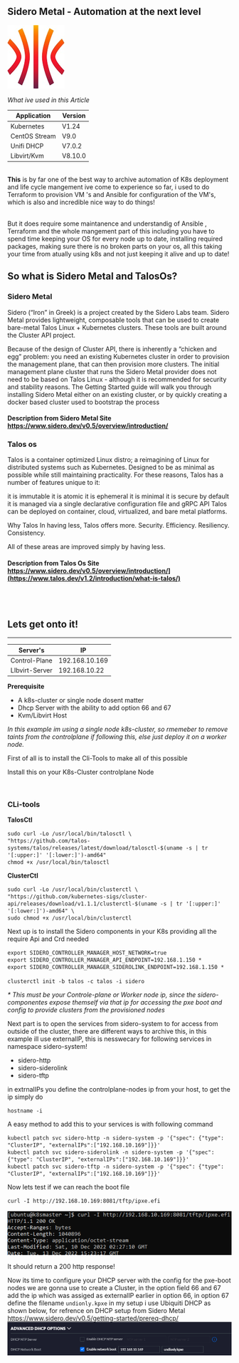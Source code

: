 <!DOCTYPE html>
<link rel="stylesheet" type="text/css" href="https://fonts.googleapis.com/css?family=Dosis&display=swap">
<html>
<body>

## Sidero Metal - Automation at the next level
![alt text](https://github.com/fontexD/k8s/blob/main/sidero/logo.jpg)

<i>What ive used in this Article</i>

| Application | Version |
| ------------- | ------------- |
| Kubernetes  | V1.24  |
| CentOS Stream  | V9.0  |
| Unifi DHCP| V7.0.2 |
| Libvirt/Kvm| V8.10.0 |

<br>
<b>This</b> is by far one of the best way to archive automation of K8s deployment and life cycle mangement ive come to experience so far, i used to do Terraform to provision VM 's and Ansible for configuration of the VM's, which is also and incredible nice way to do things!

<br>
<br>

But it does require some maintanence and understandig of Ansible , Terraform and the whole mangement part of this including you have to spend time keeping your OS for every node up to date, installing required packages, making sure there is no broken parts on your os, all this taking your time from atually using k8s and not just keeping it alive and up to date!

## So what is Sidero Metal and TalosOs? 

### Sidero Metal
Sidero (“Iron” in Greek) is a project created by the Sidero Labs team. Sidero Metal provides lightweight, composable tools that can be used to create bare-metal Talos Linux + Kubernetes clusters. These tools are built around the Cluster API project.

Because of the design of Cluster API, there is inherently a “chicken and egg” problem: you need an existing Kubernetes cluster in order to provision the management plane, that can then provision more clusters. The initial management plane cluster that runs the Sidero Metal provider does not need to be based on Talos Linux - although it is recommended for security and stability reasons. The Getting Started guide will walk you through installing Sidero Metal either on an existing cluster, or by quickly creating a docker based cluster used to bootstrap the process

#### Description from Sidero Metal Site https://www.sidero.dev/v0.5/overview/introduction/


### Talos os

Talos is a container optimized Linux distro; a reimagining of Linux for distributed systems such as Kubernetes. Designed to be as minimal as possible while still maintaining practicality. For these reasons, Talos has a number of features unique to it:

it is immutable
it is atomic
it is ephemeral
it is minimal
it is secure by default
it is managed via a single declarative configuration file and gRPC API
Talos can be deployed on container, cloud, virtualized, and bare metal platforms.

Why Talos
In having less, Talos offers more. Security. Efficiency. Resiliency. Consistency.

All of these areas are improved simply by having less.

#### Description from Talos Os Site https://www.sidero.dev/v0.5/overview/introduction/](https://www.talos.dev/v1.2/introduction/what-is-talos/)
<br>
<br>
    
        
## Lets get onto it!
---
| Server's | IP |
| ------------- | ------------- |
| Control-Plane  | 192.168.10.169  |
| LIbvirt-Server  | 192.168.10.22  |

    
<b>Prerequisite</b>
- A k8s-cluster or single node dosent matter
- Dhcp Server with the ability to add option 66 and 67
- Kvm/Libvirt Host

<i>In this example im using a single node k8s-cluster, so rmemeber to remove taints from the controlplane if following this, else just deploy it on a worker node.</i>
        
First of all is to install the Cli-Tools to make all of this possible
        
Install this on your K8s-Cluster controlplane Node

<br>
        
 ### CLi-tools       
<b>TalosCtl </b>
     
````
sudo curl -Lo /usr/local/bin/talosctl \
"https://github.com/talos-systems/talos/releases/latest/download/talosctl-$(uname -s | tr '[:upper:]' '[:lower:]')-amd64"
chmod +x /usr/local/bin/talosctl
````
    
<b>ClusterCtl </b>
     
````
sudo curl -Lo /usr/local/bin/clusterctl \
"https://github.com/kubernetes-sigs/cluster-api/releases/download/v1.1.1/clusterctl-$(uname -s | tr '[:upper:]' '[:lower:]')-amd64" \
sudo chmod +x /usr/local/bin/clusterctl
````

    
Next up is to install the Sidero components in your K8s providing all the require Api and Crd needed

````
export SIDERO_CONTROLLER_MANAGER_HOST_NETWORK=true
export SIDERO_CONTROLLER_MANAGER_API_ENDPOINT=192.168.1.150 *
export SIDERO_CONTROLLER_MANAGER_SIDEROLINK_ENDPOINT=192.168.1.150 *

clusterctl init -b talos -c talos -i sidero
````
<i>* This must be your Controle-plane or Worker node ip, since the sidero-componentes expose themself via that ip for accessing the pxe boot and config to provide clusters from the provisioned nodes </i>

Next part is to open the services from sidero-system to for access from outside of the cluster, there are different ways to archive this, in this example ill use externalIP, this is nesswecary for following services in namespace sidero-system!
- sidero-http
- sidero-siderolink
- sidero-tftp

in extrnalIPs you define the controlplane-nodes ip from your host, to get the ip simply do

````
hostname -i
````

A easy method to add this to your services is with following command

````    
kubectl patch svc sidero-http -n sidero-system -p '{"spec": {"type": "ClusterIP", "externalIPs":["192.168.10.169"]}}'
kubectl patch svc sidero-siderolink -n sidero-system -p '{"spec": {"type": "ClusterIP", "externalIPs":["192.168.10.169"]}}'
kubectl patch svc sidero-tftp -n sidero-system -p '{"spec": {"type": "ClusterIP", "externalIPs":["192.168.10.169"]}}'
````

Now lets test if we can reach the boot file

````   
curl -I http://192.168.10.169:8081/tftp/ipxe.efi
````

 ![alt text](https://github.com/fontexD/k8s/blob/main/sidero/images/curl.png)
    
It should return a 200 http response!

Now its time to configure your DHCP server with the config for the pxe-boot nodes we are gonna use to create a Cluster, in the option field 66 and 67 add the ip which was assiged as externalIP earlier in option 66, in option 67 define the filename ```undionly.kpxe``` in my setup i use Ubiquiti DHCP as shown below, for refrence on DHCP setup from Sidero Metal https://www.sidero.dev/v0.5/getting-started/prereq-dhcp/
 ![alt text](https://github.com/fontexD/k8s/blob/main/sidero/images/ubiquiti.png)
 
 
</body>
</html>
